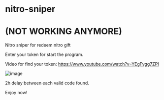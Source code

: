 # nitro-sniper

# (NOT WORKING ANYMORE)

Nitro sniper for redeem nitro gift

Enter your token for start the program.

Video for find your token:
https://www.youtube.com/watch?v=YEgFvgg7ZPI

![image](https://user-images.githubusercontent.com/114900416/210431129-6b71ef77-c718-446e-9d4e-5f09e439b337.png)

2h delay between each valid code found.

Enjoy now!
